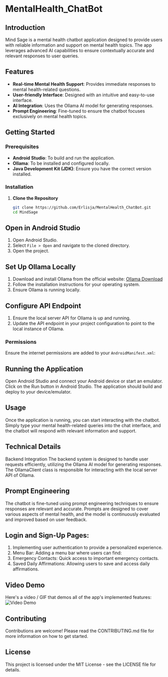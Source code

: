 # MentalHealth_ChatBot

## Introduction

Mind Sage is a mental health chatbot application designed to provide users with reliable information and support on mental health topics. The app leverages advanced AI capabilities to ensure contextually accurate and relevant responses to user queries.

## Features

- **Real-time Mental Health Support**: Provides immediate responses to mental health-related questions.
- **User-friendly Interface**: Designed with an intuitive and easy-to-use interface.
- **AI Integration**: Uses the Ollama AI model for generating responses.
- **Prompt Engineering**: Fine-tuned to ensure the chatbot focuses exclusively on mental health topics.

## Getting Started

### Prerequisites

- **Android Studio**: To build and run the application.
- **Ollama**: To be installed and configured locally.
- **Java Development Kit (JDK)**: Ensure you have the correct version installed.

### Installation

1. **Clone the Repository**
   ```bash
   git clone https://github.com/Erlisja/MentalHealth_ChatBot.git
   cd MindSage

## Open in Android Studio

1. Open Android Studio.
2. Select `File > Open` and navigate to the cloned directory.
3. Open the project.

## Set Up Ollama Locally

1. Download and install Ollama from the official website: [Ollama Download](https://ollama.ai/download)
2. Follow the installation instructions for your operating system.
3. Ensure Ollama is running locally.

## Configure API Endpoint

1. Ensure the local server API for Ollama is up and running.
2. Update the API endpoint in your project configuration to point to the local instance of Ollama.


### Permissions

Ensure the internet permissions are added to your `AndroidManifest.xml`:

## Running the Application
Open Android Studio and connect your Android device or start an emulator.
Click on the Run button in Android Studio.
The application should build and deploy to your device/emulator.

## Usage
Once the application is running, you can start interacting with the chatbot. Simply type your mental health-related queries into the chat interface, and the chatbot will respond with relevant information and support.

## Technical Details
Backend Integration
The backend system is designed to handle user requests efficiently, utilizing the Ollama AI model for generating responses. The OllamaClient class is responsible for interacting with the local server API of Ollama.

## Prompt Engineering
The chatbot is fine-tuned using prompt engineering techniques to ensure responses are relevant and accurate. Prompts are designed to cover various aspects of mental health, and the model is continuously evaluated and improved based on user feedback.

## Login and Sign-Up Pages:
1. Implementing user authentication to provide a personalized experience.
2. Menu Bar: Adding a menu bar where users can find:
3. Emergency Contacts: Quick access to important emergency contacts.
4. Saved Daily Affirmations: Allowing users to save and access daily affirmations.

## Video Demo

Here's a video / GIF that demos all of the app's implemented features:
<img src='https://www.dropbox.com/scl/fi/x94cy9rdzbpdxnnc83cif/MindSage.gif?rlkey=6ebhpcxwy8y6miq7zq7i1vxs5&st=996e83y4&dl=0' title = 'Video Demo' width='' alt='Video Demo' />



## Contributing
Contributions are welcome! Please read the CONTRIBUTING.md file for more information on how to get started.

## License
This project is licensed under the MIT License - see the LICENSE file for details.
